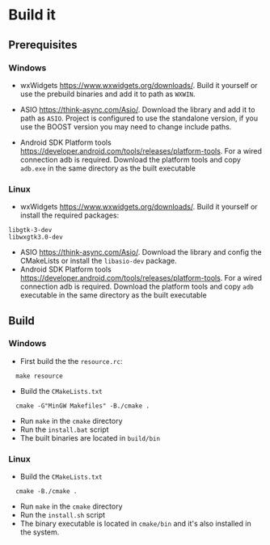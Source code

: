 # Build it

## Prerequisites

### Windows

- wxWidgets https://www.wxwidgets.org/downloads/. Build it yourself or use the prebuild binaries and add it to path as `WXWIN`.

- ASIO https://think-async.com/Asio/. Download the library and add it to path as `ASIO`. Project is configured to use the standalone version, if you use the BOOST version you may need to change include paths.

- Android SDK Platform tools https://developer.android.com/tools/releases/platform-tools. For a wired connection adb is required. Download the platform tools and copy `adb.exe` in the same directory as the built executable


### Linux

- wxWidgets https://www.wxwidgets.org/downloads/. Build it yourself or install the required packages:
```
libgtk-3-dev
libwxgtk3.0-dev
```
- ASIO https://think-async.com/Asio/. Download the library and config the CMakeLists or install the `libasio-dev` package.
- Android SDK Platform tools https://developer.android.com/tools/releases/platform-tools. For a wired connection adb is required. Download the platform tools and copy `adb` executable in the same directory as the built executable



## Build

### Windows

- First build the the `resource.rc`:
```
  make resource
```
- Build the `CMakeLists.txt`
```
  cmake -G"MinGW Makefiles" -B./cmake . 
```
- Run `make` in the `cmake` directory
- Run the `install.bat` script
- The built binaries are located in `build/bin`

### Linux

- Build the `CMakeLists.txt`
```
  cmake -B./cmake .
```
- Run `make` in the `cmake` directory
- Run the `install.sh` script
- The binary executable is located in `cmake/bin` and it's also installed in the system.


